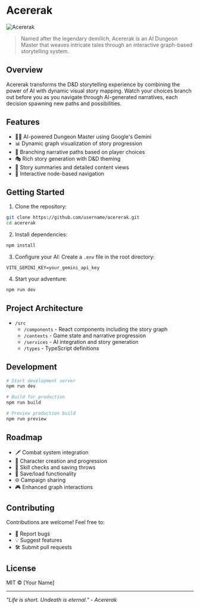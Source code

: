 # Acererak

![Acererak](https://raw.githubusercontent.com/username/acererak/main/docs/logo.png)

> Named after the legendary demilich, Acererak is an AI Dungeon Master that weaves intricate tales through an interactive graph-based storytelling system.

## Overview

Acererak transforms the D&D storytelling experience by combining the power of AI with dynamic visual story mapping. Watch your choices branch out before you as you navigate through AI-generated narratives, each decision spawning new paths and possibilities.

## Features

- 🧙‍♂️ AI-powered Dungeon Master using Google's Gemini
- 📊 Dynamic graph visualization of story progression
- 🌳 Branching narrative paths based on player choices
- 🎭 Rich story generation with D&D theming
- 📜 Story summaries and detailed content views
- 🎯 Interactive node-based navigation

## Getting Started

1. Clone the repository:

```bash
git clone https://github.com/username/acererak.git
cd acererak
```

2. Install dependencies:

```bash
npm install
```

3. Configure your AI:
   Create a `.env` file in the root directory:

```env
VITE_GEMINI_KEY=your_gemini_api_key
```

4. Start your adventure:

```bash
npm run dev
```

## Project Architecture

- `/src`
  - `/components` - React components including the story graph
  - `/contexts` - Game state and narrative progression
  - `/services` - AI integration and story generation
  - `/types` - TypeScript definitions

## Development

```bash
# Start development server
npm run dev

# Build for production
npm run build

# Preview production build
npm run preview
```

## Roadmap

- 🗡️ Combat system integration
- 📝 Character creation and progression
- 🎲 Skill checks and saving throws
- 💾 Save/load functionality
- 🌐 Campaign sharing
- 🎮 Enhanced graph interactions

## Contributing

Contributions are welcome! Feel free to:

- 🐛 Report bugs
- 💡 Suggest features
- 🛠️ Submit pull requests

## License

MIT © [Your Name]

---

_"Life is short. Undeath is eternal." - Acererak_
